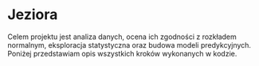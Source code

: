 # Jeziora
Celem projektu jest analiza danych, ocena ich zgodności z rozkładem normalnym, eksploracja statystyczna oraz budowa modeli predykcyjnych. Poniżej przedstawiam opis wszystkich kroków wykonanych w kodzie.
